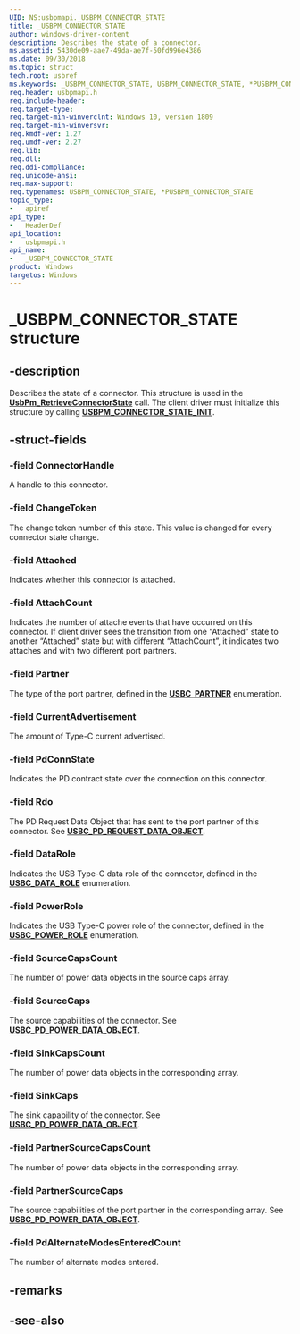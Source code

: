 ```yaml
---
UID: NS:usbpmapi._USBPM_CONNECTOR_STATE
title: _USBPM_CONNECTOR_STATE
author: windows-driver-content
description: Describes the state of a connector.
ms.assetid: 5430de09-aae7-49da-ae7f-50fd996e4386
ms.date: 09/30/2018
ms.topic: struct
tech.root: usbref
ms.keywords: _USBPM_CONNECTOR_STATE, USBPM_CONNECTOR_STATE, *PUSBPM_CONNECTOR_STATE, 
req.header: usbpmapi.h
req.include-header:
req.target-type:
req.target-min-winverclnt: Windows 10, version 1809
req.target-min-winversvr:
req.kmdf-ver: 1.27
req.umdf-ver: 2.27
req.lib:
req.dll:
req.ddi-compliance:
req.unicode-ansi:
req.max-support:
req.typenames: USBPM_CONNECTOR_STATE, *PUSBPM_CONNECTOR_STATE
topic_type: 
-	apiref
api_type: 
-	HeaderDef
api_location: 
-	usbpmapi.h
api_name: 
-	_USBPM_CONNECTOR_STATE
product: Windows
targetos: Windows
---
```


# _USBPM_CONNECTOR_STATE structure

## -description
Describes the state of a connector. This structure is used in the [**UsbPm_RetrieveConnectorState**](nf-usbpmapi-usbpm_retrieveconnectorstate.md) call. The client driver must initialize this structure by calling [**USBPM_CONNECTOR_STATE_INIT**](C:\wdk-ddi\wdk-ddi-src\content\usbpmapi\nf-usbpmapi-usbpm_connector_state_init.md).

## -struct-fields

### -field ConnectorHandle
A handle to this connector.
 
### -field ChangeToken
The change token number of this state. This value is changed for every connector state change. 
 
### -field Attached
Indicates whether this connector is attached.
 
### -field AttachCount
Indicates the number of attache events that have occurred on this connector. If client driver sees the transition from one “Attached” state to another “Attached” state but with different “AttachCount”, it indicates two attaches and with two different port partners.

### -field Partner
The type of the port partner, defined in the [**USBC_PARTNER**](../usbctypes/ne-usbctypes-_usbc_partner.md) enumeration.
 
### -field CurrentAdvertisement
The amount of Type-C current advertised. 

### -field PdConnState
Indicates the PD contract state over the connection on this connector.
 
### -field Rdo
The PD Request Data Object that has sent to the port partner of this connector. See [**USBC_PD_REQUEST_DATA_OBJECT**](../usbctypes/ns-usbctypes-_usbc_pd_request_data_object.md).
 
### -field DataRole
Indicates the USB Type-C data role of the connector, defined in the [**USBC_DATA_ROLE**](../usbctypes/ne-usbctypes-_usbc_data_role.md) enumeration.

### -field PowerRole
Indicates the USB Type-C power role of the connector, defined in the [**USBC_POWER_ROLE**](../usbctypes/ne-usbctypes-_usbc_power_role.md) enumeration.
 
### -field SourceCapsCount
The number of power data objects in the source caps array.
 
### -field SourceCaps
The source capabilities of the connector. See [**USBC_PD_POWER_DATA_OBJECT**](../usbctypes/ns-usbctypes-_usbc_pd_power_data_object.md).
 
### -field SinkCapsCount
The number of power data objects in the corresponding array.

### -field SinkCaps
The sink capability of the connector. See [**USBC_PD_POWER_DATA_OBJECT**](../usbctypes/ns-usbctypes-_usbc_pd_power_data_object.md).
 
### -field PartnerSourceCapsCount
The number of power data objects in the corresponding array.
 
### -field PartnerSourceCaps
The source capabilities of the port partner in the corresponding array. See [**USBC_PD_POWER_DATA_OBJECT**](../usbctypes/ns-usbctypes-_usbc_pd_power_data_object.md).
### -field PdAlternateModesEnteredCount
The number of alternate modes entered. 

## -remarks


## -see-also
